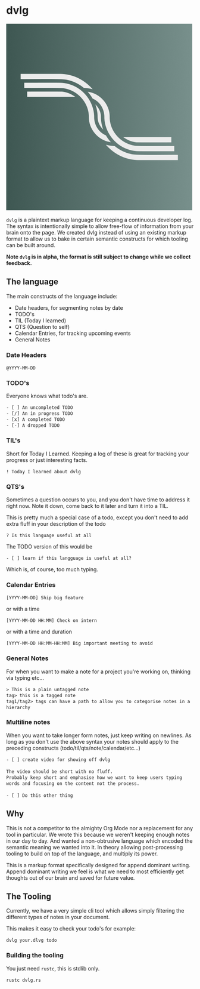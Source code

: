 # dvlg

![](dvlg.png)

`dvlg` is a plaintext markup language for keeping a continuous developer log.
The syntax is intentionally simple to allow free-flow of information from your brain onto the page.
We created dvlg instead of using an existing markup format to allow us to bake in certain semantic constructs for which tooling can be built around.

**Note `dvlg` is in alpha, the format is still subject to change while we collect feedback.**

## The language

The main constructs of the language include:
- Date headers, for segmenting notes by date
- TODO's
- TIL (Today I learned)
- QTS (Question to self)
- Calendar Entries, for tracking upcoming events
- General Notes

### Date Headers

```
@YYYY-MM-DD
```

### TODO's
Everyone knows what todo's are.
```
- [ ] An uncompleted TODO
- [/] An in progress TODO
- [x] A completed TODO
- [-] A dropped TODO
```

### TIL's
Short for Today I Learned. Keeping a log of these is great for tracking your progress or just interesting facts.
```
! Today I learned about dvlg
```

### QTS's
Sometimes a question occurs to you, and you don't have time to address it right now.
Note it down, come back to it later and turn it into a TIL.

This is pretty much a special case of a todo, except you don't need to add extra fluff in your description of the todo

```
? Is this language useful at all
```

The TODO version of this would be
```
- [ ] learn if this langguage is useful at all?
```

Which is, of course, too much typing.

### Calendar Entries
```
[YYYY-MM-DD] Ship big feature
```
or with a time
```
[YYYY-MM-DD HH:MM] Check on intern
```
or with a time and duration
```
[YYYY-MM-DD HH:MM-HH:MM] Big important meeting to avoid
```

### General Notes
For when you want to make a note for a project you're working on, thinking via typing etc...

```
> This is a plain untagged note
tag> this is a tagged note
tag1/tag2> tags can have a path to allow you to categorise notes in a hierarchy
```

### Multiline notes
When you want to take longer form notes, just keep writing on newlines.
As long as you don't use the above syntax your notes should apply to the preceding constructs (todo/til/qts/note/calendar/etc...)

```
- [ ] create video for showing off dvlg

The video should be short with no fluff.
Probably keep short and emphasise how we want to keep users typing words and focusing on the content not the process.

- [ ] Do this other thing
```

## Why
This is not a competitor to the almighty Org Mode nor a replacement for any tool in particular.
We wrote this because we weren't keeping enough notes in our day to day.
And wanted a non-obtrusive language which encoded the semantic meaning we wanted into it.
In theory allowing post-processing tooling to build on top of the language, and multiply its power.

This is a markup format specifically designed for append dominant writing.
Append dominant writing we feel is what we need to most efficiently get thoughts out of our brain and saved for future value.


## The Tooling

Currently, we have a very simple cli tool which allows simply filtering the different types of notes in your document.

This makes it easy to check your todo's for example:

```
dvlg your.dlvg todo
```

### Building the tooling
You just need `rustc`, this is stdlib only.

```
rustc dvlg.rs
```